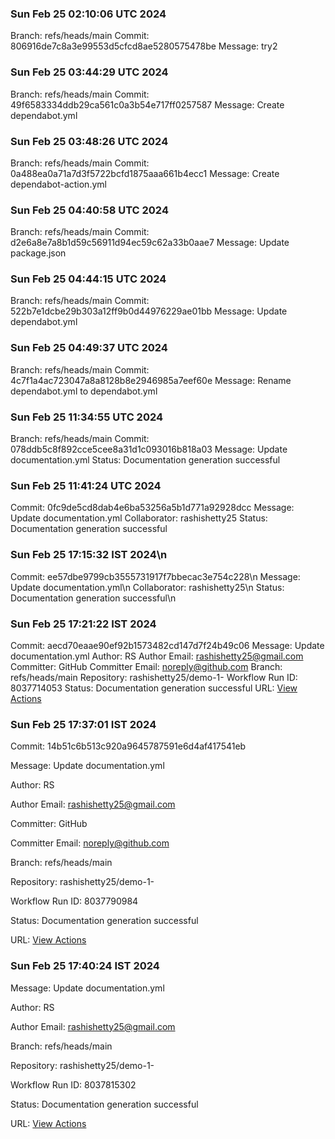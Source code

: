 
### Sun Feb 25 02:10:06 UTC 2024
Branch: refs/heads/main
Commit: 806916de7c8a3e99553d5cfcd8ae5280575478be
Message: try2
### Sun Feb 25 03:44:29 UTC 2024
Branch: refs/heads/main
Commit: 49f6583334ddb29ca561c0a3b54e717ff0257587
Message: Create dependabot.yml
### Sun Feb 25 03:48:26 UTC 2024
Branch: refs/heads/main
Commit: 0a488ea0a71a7d3f5722bcfd1875aaa661b4ecc1
Message: Create dependabot-action.yml
### Sun Feb 25 04:40:58 UTC 2024
Branch: refs/heads/main
Commit: d2e6a8e7a8b1d59c56911d94ec59c62a33b0aae7
Message: Update package.json
### Sun Feb 25 04:44:15 UTC 2024
Branch: refs/heads/main
Commit: 522b7e1dcbe29b303a12ff9b0d44976229ae01bb
Message: Update dependabot.yml
### Sun Feb 25 04:49:37 UTC 2024
Branch: refs/heads/main
Commit: 4c7f1a4ac723047a8a8128b8e2946985a7eef60e
Message: Rename dependabot.yml to dependabot.yml
### Sun Feb 25 11:34:55 UTC 2024
Branch: refs/heads/main
Commit: 078ddb5c8f892cce5cee8a31d1c093016b818a03
Message: Update documentation.yml
Status: Documentation generation successful
### Sun Feb 25 11:41:24 UTC 2024
Commit: 0fc9de5cd8dab4e6ba53256a5b1d771a92928dcc
Message: Update documentation.yml
Collaborator: rashishetty25
Status: Documentation generation successful
### Sun Feb 25 17:15:32 IST 2024\n
Commit: ee57dbe9799cb3555731917f7bbecac3e754c228\n
Message: Update documentation.yml\n
Collaborator: rashishetty25\n
Status: Documentation generation successful\n
### Sun Feb 25 17:21:22 IST 2024
Commit: aecd70eaae90ef92b1573482cd147d7f24b49c06
Message: Update documentation.yml
Author: RS
Author Email: rashishetty25@gmail.com
Committer: GitHub
Committer Email: noreply@github.com
Branch: refs/heads/main
Repository: rashishetty25/demo-1-
Workflow Run ID: 8037714053
Status: Documentation generation successful
URL: [View Actions](https://github.com/rashishetty25/demo-1-/actions/runs/8037714053)
### Sun Feb 25 17:37:01 IST 2024
Commit: 14b51c6b513c920a9645787591e6d4af417541eb

Message: Update documentation.yml

Author: RS

Author Email: rashishetty25@gmail.com

Committer: GitHub

Committer Email: noreply@github.com

Branch: refs/heads/main

Repository: rashishetty25/demo-1-

Workflow Run ID: 8037790984

Status: Documentation generation successful

URL: [View Actions](https://github.com/rashishetty25/demo-1-/actions/runs/8037790984)

### Sun Feb 25 17:40:24 IST 2024
Message: Update documentation.yml

Author: RS

Author Email: rashishetty25@gmail.com

Branch: refs/heads/main

Repository: rashishetty25/demo-1-

Workflow Run ID: 8037815302

Status: Documentation generation successful

URL: [View Actions](https://github.com/rashishetty25/demo-1-/actions/runs/8037815302)


